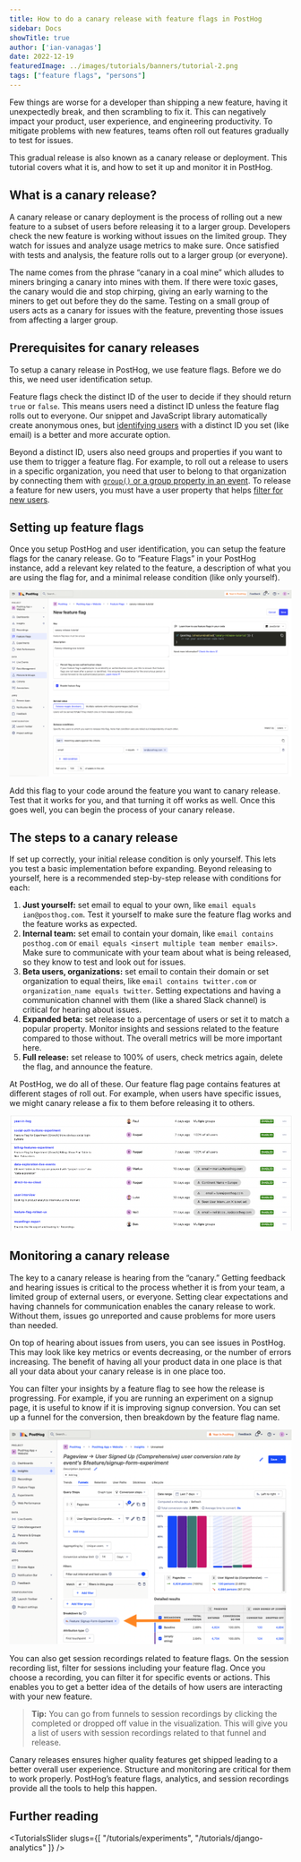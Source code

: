 ```yaml
---
title: How to do a canary release with feature flags in PostHog
sidebar: Docs
showTitle: true
author: ['ian-vanagas']
date: 2022-12-19
featuredImage: ../images/tutorials/banners/tutorial-2.png
tags: ["feature flags", "persons"]
---
```


Few things are worse for a developer than shipping a new feature, having it unexpectedly break, and then scrambling to fix it. This can negatively impact your product, user experience, and engineering productivity. To mitigate problems with new features, teams often roll out features gradually to test for issues.

This gradual release is also known as a canary release or deployment. This tutorial covers what it is, and how to set it up and monitor it in PostHog.

## What is a canary release?

A canary release or canary deployment is the process of rolling out a new feature to a subset of users before releasing it to a larger group. Developers check the new feature is working without issues on the limited group. They watch for issues and analyze usage metrics to make sure. Once satisfied with tests and analysis, the feature rolls out to a larger group (or everyone).

The name comes from the phrase “canary in a coal mine” which alludes to miners bringing a canary into mines with them. If there were toxic gases, the canary would die and stop chirping, giving an early warning to the miners to get out before they do the same. Testing on a small group of users acts as a canary for issues with the feature, preventing those issues from affecting a larger group.

## Prerequisites for canary releases

To setup a canary release in PostHog, we use feature flags. Before we do this, we need user identification setup.

Feature flags check the distinct ID of the user to decide if they should return `true` or `false`. This means users need a distinct ID unless the feature flag rolls out to everyone. Our snippet and JavaScript library automatically create anonymous ones, but [identifying users](/docs/integrate/identifying-users) with a distinct ID you set (like email) is a better and more accurate option.

Beyond a distinct ID, users also need groups and properties if you want to use them to trigger a feature flag. For example, to roll out a release to users in a specific organization, you need that user to belong to that organization by connecting them with [`group()` or a group property in an event](https://posthog.com/manual/group-analytics). To release a feature for new users, you must have a user property that helps [filter for new users](/tutorials/new-user-experiments).

## Setting up feature flags

Once you setup PostHog and user identification, you can setup the feature flags for the canary release. Go to “Feature Flags” in your PostHog instance, add a relevant key related to the feature, a description of what you are using the flag for, and a minimal release condition (like only yourself).

![Feature flags](../images/tutorials/canary-release/feature-flag.png)

Add this flag to your code around the feature you want to canary release. Test that it works for you, and that turning it off works as well. Once this goes well, you can begin the process of your canary release.

## The steps to a canary release

If set up correctly, your initial release condition is only yourself. This lets you test a basic implementation before expanding. Beyond releasing to yourself, here is a recommended step-by-step release with conditions for each:

1. **Just yourself:** set email to equal to your own, like `email equals ian@posthog.com`. Test it yourself to make sure the feature flag works and the feature works as expected.
2. **Internal team:** set email to contain your domain, like `email contains posthog.com` or `email equals <insert multiple team member emails>`. Make sure to communicate with your team about what is being released, so they know to test and look out for issues.
3. **Beta users, organizations:** set email to contain their domain or set organization to equal theirs, like `email contains twitter.com` or `organization_name equals twitter`. Setting expectations and having a communication channel with them (like a shared Slack channel) is critical for hearing about issues.
4. **Expanded beta:** set release to a percentage of users or set it to match a popular property. Monitor insights and sessions related to the feature compared to those without. The overall metrics will be more important here.
5. **Full release:** set release to 100% of users, check metrics again, delete the flag, and announce the feature. 

At PostHog, we do all of these. Our feature flag page contains features at different stages of roll out. For example, when users have specific issues, we might canary release a fix to them before releasing it to others.

![PostHog's feature flags](../images/tutorials/canary-release/posthog-flags.png)

## Monitoring a canary release

The key to a canary release is hearing from the “canary.” Getting feedback and hearing issues is critical to the process whether it is from your team, a limited group of external users, or everyone. Setting clear expectations and having channels for communication enables the canary release to work. Without them, issues go unreported and cause problems for more users than needed.

On top of hearing about issues from users, you can see issues in PostHog. This may look like key metrics or events decreasing, or the number of errors increasing. The benefit of having all your product data in one place is that all your data about your canary release is in one place too.

You can filter your insights by a feature flag to see how the release is progressing. For example, if you are running an experiment on a signup page, it is useful to know if it is improving signup conversion. You can set up a funnel for the conversion, then breakdown by the feature flag name.

![Funnel](../images/tutorials/canary-release/funnel.png)

You can also get session recordings related to feature flags. On the session recording list, filter for sessions including your feature flag. Once you choose a recording, you can filter it for specific events or actions. This enables you to get a better idea of the details of how users are interacting with your new feature.

> **Tip:** You can go from funnels to session recordings by clicking the completed or dropped off value in the visualization. This will give you a list of users with session recordings related to that funnel and release.

Canary releases ensures higher quality features get shipped leading to a better overall user experience. Structure and monitoring are critical for them to work properly. PostHog’s feature flags, analytics, and session recordings provide all the tools to help this happen.

## Further reading

<TutorialsSlider slugs={[
  "/tutorials/experiments",
  "/tutorials/django-analytics"
]} />

<TracksCTA/>